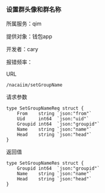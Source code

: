 ### 设置群头像和群名称

所属服务：qim

提供对象：钱包app

开发者：cary

报错频率：

URL

```
/nacaiim/setGroupName
```

请求参数

    type SetGroupNameReq struct {
        From    string `json:"from"`
        Uid     int64  `json:"uid"`
        Groupid int64  `json:"groupid"`
        Name    string `json:"name"`
        Head    string `json:"head"`
    }

返回值

    type SetGroupNameRes struct {
        Groupid int64  `json:"groupid"`
        Name    string `json:"name"`
        Head    string `json:"head"`
    }



